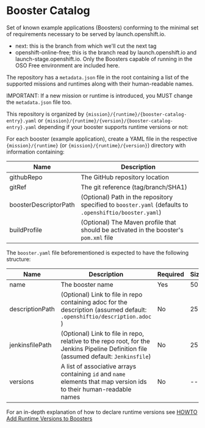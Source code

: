 # Booster Catalog
Set of known example applications (Boosters) conforming to the minimal set of requirements necessary to be served by launch.openshift.io.

- next: this is the branch from which we'll cut the next tag
- openshift-online-free; this is the branch read by launch.openshift.io and launch-stage.openshift.io.  Only the Boosters capable of running in the OSO Free environment are included here.

The repository has a `metadata.json` file in the root containing a list of the supported missions and runtimes along with their human-readable names.

IMPORTANT: If a new mission or runtime is introduced, you MUST change the `metadata.json` file too. 

This repository is organized by `{mission}/{runtime}/{booster-catalog-entry}.yaml` or  `{mission}/{runtime}/{version}/{booster-catalog-entry}.yaml` depending if your booster supports runtime versions or not:

For each booster (example application), create a YAML file in the respective `{mission}/{runtime}` (or  `{mission}/{runtime}/{version}`) directory with information containing:

Name   | Description 
------ | -----------
githubRepo| The GitHub repository location
gitRef | The git reference (tag/branch/SHA1)
boosterDescriptorPath| (Optional) Path in the repository specified to `booster.yaml` (defaults to `.openshiftio/booster.yaml`)
buildProfile| (Optional) The Maven profile that should be activated in the booster's `pom.xml` file

The `booster.yaml` file beforementioned is expected to have the following structure:

Name   | Description | Required | Size
------ | ----------- | -----    | ----
name | The booster name  |  Yes  |  50
descriptionPath  |  (Optional) Link to file in repo containing adoc for the description (assumed default: `.openshiftio/description.adoc` ) |No  |  255
jenkinsfilePath | (Optional) Link to file in repo, relative to the repo root, for the Jenkins Pipeline Definition file (assumed default: `Jenkinsfile`) | No | 255
versions | A list of associative arrays containing `id` and `name` elements that map version ids to their human-readable names |  No  |  --

For an in-depth explanation of how to declare runtime versions see [HOWTO Add Runtime Versions to Boosters](https://github.com/openshiftio/booster-catalog/wiki/HOWTO-Add-Runtime-Versions-to-Boosters)

